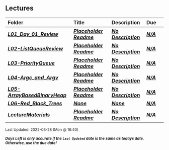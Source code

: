 ## Lectures

| Folder | Title | Description | Due |  |
|:------|:------|:------|:------|:-----:|
| ***<a href="https://github.com/rugbyprof/3013-Algorithms/tree/master/Lectures/L01_Day_01_Review">L01_Day_01_Review</a>*** | ***<a href="https://github.com/rugbyprof/3013-Algorithms/tree/master/Lectures/L01_Day_01_Review"> Placeholder Readme </a>*** | ***<a href="https://github.com/rugbyprof/3013-Algorithms/tree/master/Lectures/L01_Day_01_Review"> No Description</a>*** | ***<a href="https://github.com/rugbyprof/3013-Algorithms/tree/master/Lectures/L01_Day_01_Review">N/A</a>*** |  |
| ***<a href="https://github.com/rugbyprof/3013-Algorithms/tree/master/Lectures/L02-ListQueueReview">L02-ListQueueReview</a>*** | ***<a href="https://github.com/rugbyprof/3013-Algorithms/tree/master/Lectures/L02-ListQueueReview"> Placeholder Readme </a>*** | ***<a href="https://github.com/rugbyprof/3013-Algorithms/tree/master/Lectures/L02-ListQueueReview"> No Description</a>*** | ***<a href="https://github.com/rugbyprof/3013-Algorithms/tree/master/Lectures/L02-ListQueueReview">N/A</a>*** |  |
| ***<a href="https://github.com/rugbyprof/3013-Algorithms/tree/master/Lectures/L03-PriorityQueue">L03-PriorityQueue</a>*** | ***<a href="https://github.com/rugbyprof/3013-Algorithms/tree/master/Lectures/L03-PriorityQueue"> Placeholder Readme </a>*** | ***<a href="https://github.com/rugbyprof/3013-Algorithms/tree/master/Lectures/L03-PriorityQueue"> No Description</a>*** | ***<a href="https://github.com/rugbyprof/3013-Algorithms/tree/master/Lectures/L03-PriorityQueue">N/A</a>*** |  |
| ***<a href="https://github.com/rugbyprof/3013-Algorithms/tree/master/Lectures/L04-Argc_and_Argv">L04-Argc_and_Argv</a>*** | ***<a href="https://github.com/rugbyprof/3013-Algorithms/tree/master/Lectures/L04-Argc_and_Argv"> Placeholder Readme </a>*** | ***<a href="https://github.com/rugbyprof/3013-Algorithms/tree/master/Lectures/L04-Argc_and_Argv"> No Description</a>*** | ***<a href="https://github.com/rugbyprof/3013-Algorithms/tree/master/Lectures/L04-Argc_and_Argv">N/A</a>*** |  |
| ***<a href="https://github.com/rugbyprof/3013-Algorithms/tree/master/Lectures/L05-ArrayBasedBinaryHeap">L05-ArrayBasedBinaryHeap</a>*** | ***<a href="https://github.com/rugbyprof/3013-Algorithms/tree/master/Lectures/L05-ArrayBasedBinaryHeap"> Placeholder Readme </a>*** | ***<a href="https://github.com/rugbyprof/3013-Algorithms/tree/master/Lectures/L05-ArrayBasedBinaryHeap"> No Description</a>*** | ***<a href="https://github.com/rugbyprof/3013-Algorithms/tree/master/Lectures/L05-ArrayBasedBinaryHeap">N/A</a>*** |  |
| ***<a href="https://github.com/rugbyprof/3013-Algorithms/tree/master/Lectures/L06-Red_Black_Trees">L06-Red_Black_Trees</a>*** | ***<a href="https://github.com/rugbyprof/3013-Algorithms/tree/master/Lectures/L06-Red_Black_Trees">None</a>*** | ***<a href="https://github.com/rugbyprof/3013-Algorithms/tree/master/Lectures/L06-Red_Black_Trees">None</a>*** | ***<a href="https://github.com/rugbyprof/3013-Algorithms/tree/master/Lectures/L06-Red_Black_Trees">N/A</a>*** |  |
| ***<a href="https://github.com/rugbyprof/3013-Algorithms/tree/master/Lectures/LectureMaterials">LectureMaterials</a>*** | ***<a href="https://github.com/rugbyprof/3013-Algorithms/tree/master/Lectures/LectureMaterials"> Placeholder Readme </a>*** | ***<a href="https://github.com/rugbyprof/3013-Algorithms/tree/master/Lectures/LectureMaterials"> No Description</a>*** | ***<a href="https://github.com/rugbyprof/3013-Algorithms/tree/master/Lectures/LectureMaterials">N/A</a>*** |  |

<sup>Last Updated: 2022-03-28 (Mon @ 16:40)</sup> 

<sup>***Days Left is only accurate if the `Last Updated` date is the same as todays date. Otherwise, use the due date!***</sup> 